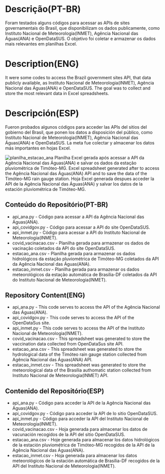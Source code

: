 # Descrição(PT-BR)
Foram testados alguns códigos para acessar as APIs de sites governamentais do Brasil, que disponibilizam os dados publicamente, como Instituto Nacional de Meteorologia(INMET), Agência Nacional das Águas(ANA) e OpenDataSUS. O objetivo foi coletar e armazenar os dados mais relevantes em planilhas Excel.   
# Description(ENG)
It were some codes to access the Brazil government sites API, that data publicly available, as Instituto Nacional de Meteorologia(INMET), Agência Nacional das Águas(ANA) e OpenDataSUS. The goal was to collect and store the most relevant data in Excel spreadsheets.
# Descripción(ESP)
Fueron probados algunos códigos para acceder las APIs del sitios del gobierno del Brasil, que ponen los datos a disposición del público, como Instituto Nacional de Meteorologia(INMET), Agência Nacional das Águas(ANA) e OpenDataSUS. La meta fue colectar y almacenar los datos más importantes en hojas Excel. 

![planilha_estacao_ana](https://github.com/wilmorales21/Scripts/assets/80546143/c9297809-acb8-425a-bd1e-6868b5e0f7e8)
Planilha Excel gerada após acessar a API da Agência Nacional das Águas(ANA) e salvar os dados da estação pluviométrica de Timóteo-MG. Excel spreadsheet generated after to access the Agência Nacional das Águas(ANA) API and to save the data of the Timóteo-MG rain gauge station. Hoja Excel generada despues acceder la API de la Agência Nacional das Águas(ANA) y salvar los datos de la estación pluviométrica de Timóteo-MG.

## Conteúdo do Repositório(PT-BR)
+ api_ana.py - Código para acessar a API da Agência Nacional das Águas(ANA).
+ api_covidgov.py - Código para acessar a API do site OpenDataSUS.
+ api_inmet.py - Código para acessar a API do Instituto Nacional de Meteorologia(INMET).
+ covid_vacinacao.csv - Planilha gerada para armazenar os dados de vacinação coletados da API do site OpenDataSUS.
+ estacao_ana.csv - Planilha gerada para armazenar os dados hidrológicos da estação pluviométrica de Timóteo-MG coletados da API da Agência Nacional das Águas(ANA).
+ estacao_inmet.csv - Planilha gerada para armazenar os dados meteorológicos da estação automática de Brasília-DF coletados da API do Instituto Nacional de Meteorologia(INMET). 
## Repository Content(ENG)
+ api_ana.py - This code serves to access the API of the Agência Nacional das Águas(ANA).
+ api_covidgov.py - This code serves to access the API of the OpenDataSus site.
+ api_inmet.py - This code serves to access the API of the Instituto Nacional de Meteorologia(INMET).
+ covid_vacinacao.csv - This spreadsheet was generated to store the vaccination data collected from OpenDataSus site API. 
+ estacao_ana.csv - This spreadsheet was generated to store the hydrological data of the Timóteo rain gauge station collected from Agência Nacional das Águas(ANA) API.
+ estacao_inmet.csv - This spreadsheet was generated to store the meteorological data of the Brasília authomatic station collected from Instituto Nacional de Meteorologia(INMET) API.
## Contenido del Repositório(ESP)
+ api_ana.py - Código para acceder la API de la Agência Nacional das Águas(ANA).
+ api_covidgov.py - Código para acceder la API de lo sitio OpenDataSUS.  
+ api_inmet.py - Código para acceder la API del Instituto Nacional de Meteorologia(INMET).
+ covid_vacinacao.csv - Hoja generada para almacenar los datos de vacunación recogidos de la API del sitio OpenDataSUS. 
+ estacao_ana.csv - Hoje generada para almacenar los datos hidrológicos de la estación pluviométrica de Timóteo-MG recogidos de la API de la Agência Nacional das Águas(ANA).
+ estacao_inmet.csv - Hoja generada para almacenar los datos meteorológicos de la estación automática de Brasília-DF recogidos de la API del Instituto Nacional de Meteorologia(INMET).

